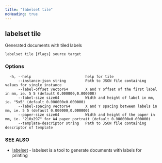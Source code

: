 ```yaml
---
title: "labelset tile"
noHeading: true
---
```

## labelset tile

Generated documents with tiled labels

```
labelset tile [flags] source target
```

### Options

```
  -h, --help                         help for tile
      --instance-json string         Path to JSON file containing values for single instance
      --label-offset vector64        X and Y offset of the first label in mm, ie. 5 5 (default 0.000000,0.000000)
      --label-size size64            Width and height of label in mm, ie. "5x5" (default 0.000000x0.000000)
      --label-spacing vector64       X and Y spacing between labels in mm, ie. 5 5 (default 0.000000,0.000000)
      --paper-size size64            Width and height of the paper in mm, ie. "210x297" for A4 paper portrait (default 0.000000x0.000000)
      --template-descriptor string   Path to JSON file containing descriptor of template
```

### SEE ALSO

* [labelset](labelset.md)	 - labelset is a tool to generate documents with labels for printing

